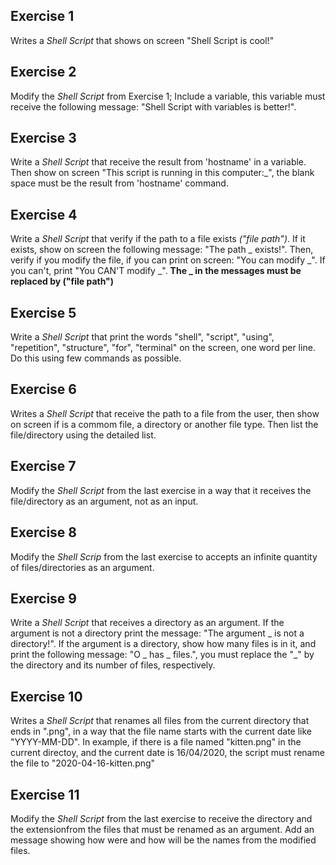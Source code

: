 ## __Exercise 1__
Writes a _Shell Script_ that shows on screen "Shell Script is cool!"

## __Exercise 2__
Modify the _Shell Script_ from Exercise 1; Include a variable, this variable must receive the following message: "Shell Script with variables is better!".

## __Exercise 3__
Write a _Shell Script_ that receive the result from 'hostname' in a variable. Then show on screen "This script is running in this computer:_", the blank space must be the result from 'hostname' command.

## __Exercise 4__
Write a _Shell Script_ that verify if the path to a file exists _("file path")_. If it exists, show on screen the following message: "The path _ exists!". Then, verify if you modify the file, if you can print on screen: "You can modify _". If you can't, print "You CAN'T modify _". **The _ in the messages must be replaced by ("file path")**

## __Exercise 5__
Write a _Shell Script_ that print the words "shell", "script", "using", "repetition", "structure", "for", "terminal" on the screen, one word per line. Do this using few commands as possible.

## __Exercise 6__
Writes a _Shell Script_ that receive the path to a file from the user, then show on screen if is a commom file, a directory or another file type. Then list the file/directory using the detailed list.

## __Exercise 7__
Modify the _Shell Script_ from the last exercise in a way that it receives the file/directory as an argument, not as an input.

## __Exercise 8__
Modify the _Shell Scrip_ from the last exercise to accepts an infinite quantity of files/directories as an argument.

## __Exercise 9__
Write a _Shell Script_ that receives a directory as an argument. If the argument is not a directory print the message: "The argument _ is not a directory!". If the argument is a directory, show how many files is in it, and print the following message: "O _ has _ files.", you must replace the "_" by the directory and its number of files, respectively.

## __Exercise 10__
Writes a _Shell Script_ that renames all files from the current directory that ends in ".png", in a way that the file name starts with the current date like "YYYY-MM-DD". In example, if there is a file named "kitten.png" in the current directoy, and the current date is 16/04/2020, the script must rename the file to "2020-04-16-kitten.png"

## __Exercise 11__
Modify the _Shell Script_ from the last exercise to receive the directory and the extensionfrom the files that must be renamed as an argument. Add an message showing how were and how will be the names from the modified files.